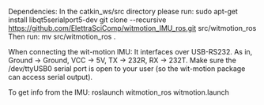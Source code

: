 Dependencies:
In the catkin_ws/src directory please run:
	sudo apt-get install libqt5serialport5-dev
	git clone --recursive https://github.com/ElettraSciComp/witmotion_IMU_ros.git src/witmotion_ros
Then run:
	mv src/witmotion_ros .

When connecting the wit-motion IMU:
	It interfaces over USB-RS232. As in, Ground -> Ground, VCC -> 5V, TX -> 232R, RX -> 232T.
	Make sure the /dev/ttyUSB0 serial port is open to your user (so the wit-motion package can access serial output).

To get info from the IMU:
	roslaunch witmotion_ros witmotion.launch
